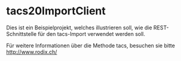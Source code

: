 # tacs20ImportClient

Dies ist ein Beispielprojekt, welches illustrieren soll, wie die REST-Schnittstelle für den tacs-Import verwendet werden soll.

Für weitere Informationen über die Methode tacs, besuchen sie bitte http://www.rodix.ch/
